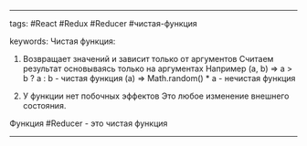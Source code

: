 ____

tags: #React #Redux #Reducer #чистая-функция

keywords:
Чистая функция:
1. Возвращает значений и зависит только от аргументов
   Считаем результат основываясь только на аргументах
   Например
   (a, b) => a > b ? a : b - чистая функция
   (a) => Math.random() * a - нечистая функция
   
2. У функции нет побочных эффектов 
   Это любое изменение внешнего состояния.

Функция #Reducer - это чистая функция
_____

